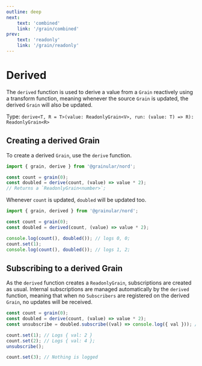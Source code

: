 ```yaml
---
outline: deep
next:
    text: 'combined'
    link: '/grain/combined'
prev:
    text: 'readonly'
    link: '/grain/readonly'
---
```


<!-- @format -->

# Derived

The `derived` function is used to derive a value from a `Grain` reactively using a transform function, meaning whenever the source `Grain` is updated, the derived `Grain` will also be updated.

Type: `derive<T, R = T>(value: ReadonlyGrain<V>, run: (value: T) => R): ReadonlyGrain<R>`

## Creating a derived Grain

To create a derived `Grain`, use the `derive` function.

```ts
import { grain, derive } from '@grainular/nord';

const count = grain(0);
const doubled = derive(count, (value) => value * 2);
// Returns a `ReadonlyGrain<number>`;
```

Whenever `count` is updated, `doubled` will be updated too.

```ts
import { grain, derived } from '@grainular/nord';

const count = grain(0);
const doubled = derived(count, (value) => value * 2);

console.log(count(), doubled()); // logs 0, 0;
count.set(1);
console.log(count(), doubled()); // logs 1, 2;
```

## Subscribing to a derived Grain

As the `derived` function creates a `ReadonlyGrain`, subscriptions are created as usual. Internal subscriptions are managed automatically by the `derived` function, meaning that when no `Subscribers` are registered on the derived `Grain`, no updates will be received.

```ts
const count = grain(0);
const doubled = derive(count, (value) => value * 2);
const unsubscribe = doubled.subscribe((val) => console.log({ val })); // Logs { val: 0 }

count.set(1); // Logs { val: 2 }
count.set(2); // Logs { val: 4 };
unsubscribe();

count.set(3); // Nothing is logged
```

<script setup>
import CodeLink from '../components/CodeLink.vue'
</script>

<CodeLink name="derived.ts" link="https://github.com/IamSebastianDev/nord/blob/main/src/lib/grains/derived.ts"></CodeLink>
